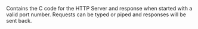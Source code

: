 Contains the C code for the HTTP Server and response when started with a valid port number. Requests can be typed or piped and responses will be sent back. 
